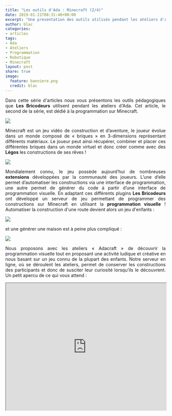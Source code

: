 ```yaml
---
title: "Les outils d'Ada : Minecraft (2/4)"
date: 2019-01-21T08:31:48+00:00
excerpt: "Une presentation des outils utilisés pendant les ateliers d'Ada !"
author: blac
categories:
- articles
tags:
- Ada
- Ateliers
- Programmation
- Robotique
- Minecraft
layout: post
share: true
image:
  feature: banniere.png
  credit: blac
---
```


<style type="text/css">

p{
  text-align: justify;
}

.c_img{
  display: block;
  margin-left: auto;
  margin-right: auto;
}

.r_img{
  float: right;
  margin-left: 1em;
}

.clearfix::after{
  content: "";
  clear: both;
  display: table;

iframe{
  width: 100%;
}

}

</style>

Dans cette série d'articles nous vous présentons les outils pédagogiques que **Les Bricodeurs** utilisent pendant les ateliers d'Ada. Cet article, le second de la série, est dédié à la programmation sur Minecraft.

<img class="c_img" src="{{ site.url }}/images/outils_ada/outils.png">

Minecraft est un jeu vidéo de construction et d’aventure, le joueur évolue dans un monde composé de « briques » en 3-dimensions représentant différents matériaux. Le joueur peut ainsi récupérer, combiner et placer ces différentes briques dans un monde virtuel et donc créer comme avec des **Légos** les constructions de ses rêves !

<img class="c_img" src="{{ site.url }}/images/outils_ada/mft_pres.png">

Mondialement connu, le jeu possède aujourd’hui de nombreuses **extensions** développées par la communauté des joueurs. L’une d’elle permet d’automatiser les constructions via une interface de programmation, une autre permet de générer du code à partir d’une interface de programmation visuelle. En adaptant ces différents plugins **Les Bricodeurs** ont développé un serveur de jeu permettant de programmer des constructions sur Minecraft en utilisant la **programmation visuelle** ! Automatiser la construction d'une route devient alors un jeu d'enfants :

<img class="c_img" src="{{ site.url }}/images/outils_ada/mft_route.gif">

et une générer une maison est à peine plus compliqué :

<img class="c_img" src="{{ site.url }}/images/outils_ada/mft_maison.gif">

Nous proposons avec les ateliers « Adacraft » de découvrir la programmation visuelle tout en proposant une activité ludique et créative en nous basant sur un jeu connu de la plupart des enfants. Notre serveur en ligne, où se déroulent les ateliers, permet de conserver les constructions des participants et donc de susciter leur curiosité lorsqu’ils le découvrent. Un petit apercu de ce qui vous attend :

<p></p>

<iframe src="http://map.lesbricodeurs.fr/?worldname=construction&mapname=surface&zoom=3&x=1388&y=64&z=846" width="100%" height="400px"></iframe>
